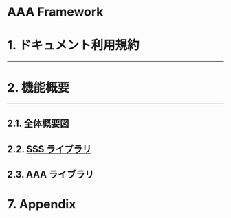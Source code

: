 # AAA Framework

# 1. ドキュメント利用規約
----

# 2. 機能概要
------
## 2.1. 全体概要図
## 2.2. [SSS ライブラリ](SSSlib)
## 2.3. AAA ライブラリ

# 7. Appendix
